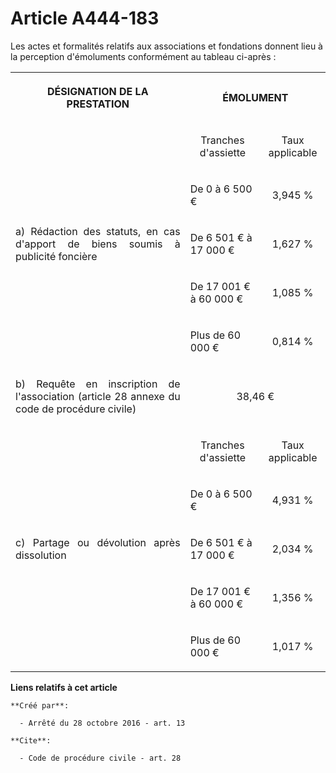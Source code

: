 # Article A444-183

Les actes et formalités relatifs aux associations et fondations  donnent lieu à la perception d'émoluments conformément au
tableau  ci-après : 

<table>
      <tbody>
        <tr>
          <th>

DÉSIGNATION DE LA PRESTATION 

</th>
          <th colspan="2">

ÉMOLUMENT 

</th>
        </tr>
        <tr>
          <td align="justify" rowspan="5">

a) Rédaction des statuts, en cas d'apport de biens soumis à publicité foncière 

</td>
          <td align="center" valign="middle">

Tranches d'assiette 

</td>
          <td valign="middle" align="center">

Taux applicable 

</td>
        </tr>
        <tr>
          <td align="left" valign="middle">

De 0 à 6 500 € 

</td>
          <td align="center" valign="middle">

3,945 % 

</td>
        </tr>
        <tr>
          <td align="left" valign="middle">

De 6 501 € à 17 000 € 

</td>
          <td valign="middle" align="center">

1,627 % 

</td>
        </tr>
        <tr>
          <td align="left" valign="middle">

De 17 001 € à 60 000 € 

</td>
          <td valign="middle" align="center">

1,085 % 

</td>
        </tr>
        <tr>
          <td align="left" valign="middle">

Plus de 60 000 € 

</td>
          <td align="center" valign="middle">

0,814 % 

</td>
        </tr>
        <tr>
          <td align="justify">

b) Requête en inscription de l'association (article 28 annexe du code de procédure civile) 

</td>
          <td align="center" valign="middle" colspan="2">

38,46 € 

</td>
        </tr>
        <tr>
          <td rowspan="5" align="justify">

c) Partage ou dévolution après dissolution 

</td>
          <td valign="middle" align="center">

Tranches d'assiette 

</td>
          <td align="center" valign="middle">

Taux applicable 

</td>
        </tr>
        <tr>
          <td align="left" valign="middle">

De 0 à 6 500 € 

</td>
          <td align="center" valign="middle">

4,931 % 

</td>
        </tr>
        <tr>
          <td valign="middle" align="left">

De 6 501 € à 17 000 € 

</td>
          <td align="center" valign="middle">

2,034 % 

</td>
        </tr>
        <tr>
          <td align="left" valign="middle">

De 17 001 € à 60 000 € 

</td>
          <td valign="middle" align="center">

1,356 % 

</td>
        </tr>
        <tr>
          <td valign="middle" align="left">

Plus de 60 000 € 

</td>
          <td align="center" valign="middle">

1,017 % 

</td>
        </tr>
      </tbody>
    </table>

**Liens relatifs à cet article**

	**Créé par**:

	  - Arrêté du 28 octobre 2016 - art. 13

	**Cite**:

	  - Code de procédure civile - art. 28
